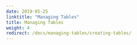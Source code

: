 ```yaml
---
date: 2019-05-25
linktitle: "Managing Tables"
title: Managing Tables
weight: 4
redirect: /docs/managing-tables/creating-tables/
---
```

